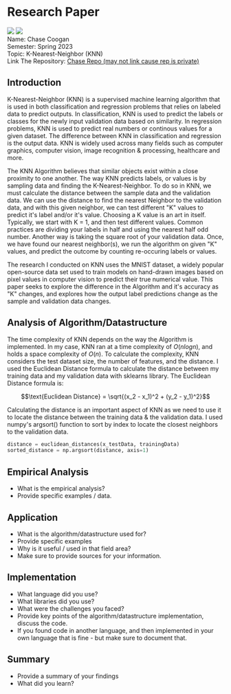 # Research Paper
![](https://img.shields.io/badge/CS5008-K--Nearest--Neighbor-blue) ![](https://img.shields.io/badge/Codestyle-Python-brightgreen)\
Name: Chase Coogan\
Semester: Spring 2023\
Topic: K-Nearest-Neighbor (KNN)\
Link The Repository: [Chase Repo (may not link cause rep is private)](https://github.com/cwcoogan/CS5008-Research-Project)

## Introduction

K-Nearest-Neighbor (KNN) is a supervised machine learning algorithm that is used in both classification and regression problems that relies on labeled data to predict outputs. In classification, KNN is used to predict the labels or classes for the newly input validation data based on similarity. In regression problems, KNN is used to predict real numbers or continous values for a given dataset. The difference between KNN in classification and regression is the output data. KNN is widely used across many fields such as computer graphics, computer vision, image recognition & processing, healthcare and more. 

The KNN Algorithm believes that similar objects exist within a close proximity to one another. The way KNN predicts labels, or values is by sampling data and finding the K-Nearest-Neighbor. To do so in KNN, we must calculate the distance between the sample data and the validation data. We can use the distance to find the nearest Neighbor to the validation data, and with this given neighbor, we can test different "K" values to predict it's label and/or it's value. Choosing a K value is an art in itself. Typically, we start with K = 1, and then test different values. Common practices are dividing your labels in half and using the nearest half odd number. Another way is taking the square root of your validation data. Once, we have found our nearest neighbor(s), we run the algorithm on given "K" values, and predict the outcome by counting re-occuring labels or values. 

The research I conducted on KNN uses the MNIST dataset, a widely popular open-source data set used to train models on hand-drawn images based on pixel values in computer vision to predict their true numerical value. This paper seeks to explore the difference in the Algorithm and it's accuracy as "K" changes, and explores how the output label predictions change as the sample and validation data changes.

## Analysis of Algorithm/Datastructure

The time complexity of KNN depends on the way the Algorithm is implemented. In my case, KNN ran at a time complexity of $O(n log n)$, and holds a space complexity of $O(n)$. To calculate the complexity, KNN considers the test dataset size, the number of features, and the distance. I used the Euclidean Distance formula to calculate the distance between my training data and my validation data with sklearns library. The Euclidean Distance formula is:

$$\text{Euclidean Distance} = \sqrt{(x_2 - x_1)^2 + (y_2 - y_1)^2}$$ 

Calculating the distance is an important aspect of KNN as we need to use it to locate the distance between the training data & the validation data. I used numpy's argsort() function to sort by index to locate the closest neighbors to the validation data.

``` Python
distance = euclidean_distances(x_testData, trainingData)
sorted_distance = np.argsort(distance, axis=1) 
```

## Empirical Analysis
- What is the empirical analysis?
- Provide specific examples / data.


## Application
- What is the algorithm/datastructure used for?
- Provide specific examples
- Why is it useful / used in that field area?
- Make sure to provide sources for your information.


## Implementation
- What language did you use?
- What libraries did you use?
- What were the challenges you faced?
- Provide key points of the algorithm/datastructure implementation, discuss the code.
- If you found code in another language, and then implemented in your own language that is fine - but make sure to document that.


## Summary
- Provide a summary of your findings
- What did you learn?